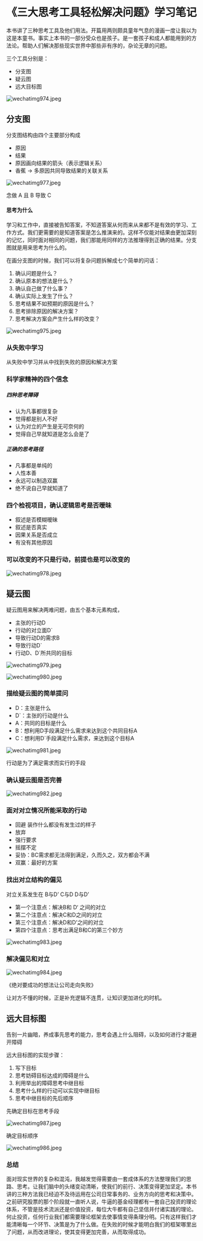 # 《三大思考工具轻松解决问题》学习笔记

本书讲了三种思考工具及他们用法。开篇用两则颇具童年气息的漫画一度让我以为这是本童书。事实上本书的一部分受众也是孩子。是一套孩子和成人都能用到的方法论。帮助人们解决那些现实世界中那些非有序的，杂论无章的问题。

三个工具分别是：

- 分支图
- 疑云图
- 远大目标图

![wechatimg974.jpeg](https://note.youdao.com/yws/res/17559/WEBRESOURCE921f14eaed1376e2b3df19690e6d3e97)

## 分支图

分支图结构由四个主要部分构成

- 原因
- 结果
- 原因画向结果的箭头（表示逻辑关系）
- 香蕉 -> 多原因共同导致结果的关联关系

![wechatimg977.jpeg](https://note.youdao.com/yws/res/17565/WEBRESOURCEa84e766009358f8bd743aaf61a308e47)

念做 A 且 B 导致 C

#### 思考为什么

学习和工作中，直接被告知答案，不知道答案从何而来从来都不是有效的学习、工作方式。我们更需要的是知道答案是怎么推演来的。这样不仅能对结果由更加深刻的记忆，同时面对相同的问题，我们那能用同样的方法推理得到正确的结果。分支图就是用来思考为什么的。

在画分支图的时候，我们可以将复杂问题拆解成七个简单的问话：

1. 确认问题是什么？
2. 确认原本的想法是什么？
3. 确认自己做了什么事？
4. 确认实际上发生了什么？
5. 思考结果不如预期的原因是什么？
6. 思考排除原因的解决方案？
7. 思考解决方案会产生什么样的改变？

![wechatimg975.jpeg](https://note.youdao.com/yws/res/17563/WEBRESOURCE45d364369376537a542a9d0c290026b3)

### 从失败中学习

从失败中学习并从中找到失败的原因和解决方案

### 科学家精神的四个信念

##### 四种思考障碍

- 认为凡事都很复杂
- 觉得都是别人不好
- 认为对立的产生是无可奈何的
- 觉得自己早就知道是怎么会是了

##### 正确的思考路径

- 凡事都是单纯的
- 人性本善
- 永远可以制造双赢
- 绝不说自己早就知道了

### 四个检视项目，确认逻辑思考是否暧昧

- 叙述是否模糊暧昧
- 叙述是否真实
- 因果关系是否成立
- 有没有其他原因

### 可以改变的不只是行动，前提也是可以改变的

![wechatimg978.jpeg](https://note.youdao.com/yws/res/17590/WEBRESOURCEe21b11b2c3e47745139ee1b02c14cea1)

## 疑云图

疑云图用来解决两难问题，由五个基本元素构成，

- 主张的行动D
- 行动的对立面D`
- 导致行动D的需求B
- 导致行动D`
- 行动D、D`所共同的目标

![wechatimg979.jpeg](https://note.youdao.com/yws/res/17594/WEBRESOURCE4760d7233f780632b466b2572dbf5bd1)

![wechatimg980.jpeg](https://note.youdao.com/yws/res/17596/WEBRESOURCEd0f526dfd79de77722e0794c8432f678)

### 描绘疑云图的简单提问

- D：主张是什么
- D`：主张的行动是什么
- A：共同的目标是什么
- B：想利用D手段满足什么需求来达到这个共同目标A
- C：想利用D`手段满足什么需求，来达到这个目标A

![wechatimg981.jpeg](https://note.youdao.com/yws/res/17598/WEBRESOURCE607f4bf8d5a9756b9b32a794cff2da39)

行动是为了满足需求而实行的手段

### 确认疑云图是否完善

![wechatimg982.jpeg](https://note.youdao.com/yws/res/17611/WEBRESOURCEa320cdc0bce4d6256888e08f270c1ad8)

### 面对对立情况所能采取的行动

- 回避 装作什么都没有发生过的样子
- 放弃
- 强行要求
- 摇摆不定
- 妥协：BC需求都无法得到满足，久而久之，双方都会不满
- 双赢：最好的方案

### 找出对立结构的偏见

对立关系发生在 B与D’ C与D D与D’

- 第一个注意点：解决B和 D‘ 之间的对立
- 第二个注意点：解决C和D之间的对立
- 第三个注意点：解决D和D’之间的对立
- 第四个注意点：思考出满足B和C的第三个妙方

![wechatimg983.jpeg](https://note.youdao.com/yws/res/17628/WEBRESOURCEd3fab2bbeb00fdbcf4b894bd3ca88ec0)

### 解决偏见和对立

![wechatimg984.jpeg](https://note.youdao.com/yws/res/17631/WEBRESOURCE10d3d11d62cc2e90700b7b42b773f01a)

《绝对要成功的想法让公司走向失败》

让对方不懂的时候，正是补充逻辑不连贯，让知识更加进化的时机。

## 远大目标图

告别一片幽暗，养成事先思考的能力，思考会遇上什么阻碍，以及如何进行才能避开障碍

远大目标图的实现步骤：

1. 写下目标
2. 思考妨碍目标达成的障碍是什么
3. 利用举出的障碍思考中继目标
4. 思考什么样的行动可以实现中继目标
5. 思考中继目标的先后顺序

先确定目标在思考手段

![wechatimg987.jpeg](https://note.youdao.com/yws/res/17648/WEBRESOURCEa443b43369799fc2d0fcb9c7edb65cff)

确定目标顺序

![wechatimg986.jpeg](https://note.youdao.com/yws/res/17644/WEBRESOURCEd58ecc52dbe1c17ef4a2454f4e7eccf6)

### 总结

面对现实世界的复杂和混沌，我越发觉得需要由一套成体系的方法整理我们的思路、思考。让我们脑中的头绪变动清晰，使我们的前行、决策变得更加坚定。本书讲的三种方法我已经迫不及待运用在公司日常事务的、业务方向的思考和决策中。之前研究股票的那个阶段就一直听人说，牛逼的基金经理都有一套自己投资的理论体系，不管是技术流派还是价值投资，每位大牛都有自己坚信并付诸实践的理论。何止投资，任何行业我们都需要理论框架去使事情变得条理分明。只有这样我们才能清晰每一个环节、决策是为了什么做。在失败的时候才能明白我们的框架哪里出了问题，从而改进理论，使其变得更加完善，从而取得成功。
